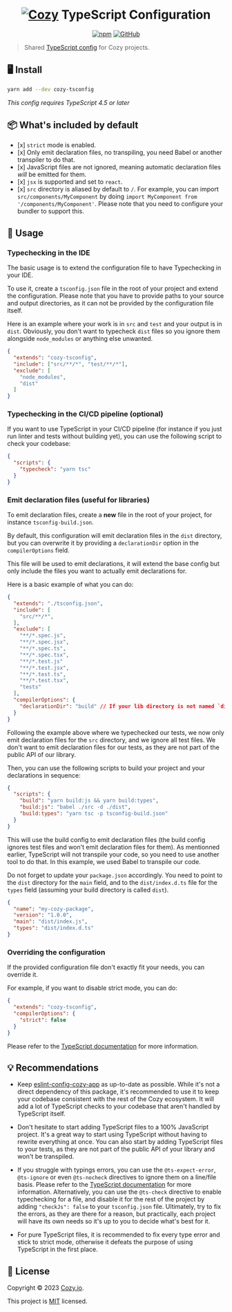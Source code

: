 <h1 align="center"><a href="https://cozy.io/"><img alt="Cozy" src="https://cozy.io/fr/images/cozy-logo-name-horizontal-blue.svg"></a>&nbsp;TypeScript Configuration</h1>

<p align="center">
  <a href="https://www.npmjs.com/package/cozy-tsconfig" target="_blank"><img alt="npm" src="https://img.shields.io/npm/v/cozy-tsconfig"></a>
  <a href="https://github.com/cozy/cozy-libs/blob/feat--Add-cozy-tsconfig-lib/LICENSE"><img alt="GitHub" src="https://img.shields.io/github/license/cozy/cozy-libs"></a>
</p>

> Shared [TypeScript config](https://www.typescriptlang.org/docs/handbook/tsconfig-json.html) for Cozy projects.

## 🖥️ Install

```sh
yarn add --dev cozy-tsconfig
```

*This config requires TypeScript 4.5 or later*

## 📦 What's included by default

- \[x] `strict` mode is enabled.
- \[x] Only emit declaration files, no transpiling, you need Babel or another transpiler to do that.
- \[x] JavaScript files are not ignored, meaning automatic declaration files *will* be emitted for them.
- \[x] `jsx` is supported and set to `react`.
- \[x] `src` directory is aliased by default to `/`. For example, you can import `src/components/MyComponent` by doing `import MyComponent from '/components/MyComponent'`. Please note that you need to configure your bundler to support this.

## 🚀 Usage

### Typechecking in the IDE

The basic usage is to extend the configuration file to have Typechecking in your IDE.<br/>

To use it, create a `tsconfig.json` file in the root of your project and extend the configuration. Please note that you have to provide paths to your source and output directories, as it can not be provided by the configuration file itself.<br/>

Here is an example where your work is in `src` and `test` and your output is in `dist`.
Obviously, you don't want to typecheck `dist` files so you ignore them alongside `node_modules` or anything else unwanted.

```json
{
  "extends": "cozy-tsconfig",
  "include": ["src/**/*", "test/**/*"],
  "exclude": [
    "node_modules",
    "dist"
  ]
}
```

### Typechecking in the CI/CD pipeline (optional)

If you want to use TypeScript in your CI/CD pipeline (for instance if you just run linter and tests without building yet), you can use the following script to check your codebase:

```json
{
  "scripts": {
    "typecheck": "yarn tsc"
  }
}
```

### Emit declaration files (useful for libraries)

To emit declaration files, create a **new** file in the root of your project, for instance `tsconfig-build.json`.<br/>

By default, this configuration will emit declaration files in the `dist` directory, but you can overwrite it by providing a `declarationDir` option in the `compilerOptions` field.<br/>

This file will be used to emit declarations, it will extend the base config but only include the files you want to actually emit declarations for.<br/>

Here is a basic example of what you can do:

```json
{
  "extends": "./tsconfig.json",
  "include": [
    "src/**/*",
  ],
  "exclude": [
    "**/*.spec.js",
    "**/*.spec.jsx",
    "**/*.spec.ts",
    "**/*.spec.tsx",
    "**/*.test.js"
    "**/*.test.jsx",
    "**/*.test.ts",
    "**/*.test.tsx",
    "tests"
  ],
  "compilerOptions": {
    "declarationDir": "build" // If your lib directory is not named `dist`, you can overwrite it here
  }
}
```

Following the example above where we typechecked our tests, we now only emit declaration files for the `src` directory, and we ignore all test files. We don't want to emit declaration files for our tests, as they are not part of the public API of our library.<br/>

Then, you can use the following scripts to build your project and your declarations in sequence:

```json
{
  "scripts": {
    "build": "yarn build:js && yarn build:types",
    "build:js": "babel ./src -d ./dist",
    "build:types": "yarn tsc -p tsconfig-build.json"
  }
}
```

This will use the build config to emit declaration files (the build config ignores test files and won't emit declaration files for them). As mentionned earlier, TypeScript will not transpile your code, so you need to use another tool to do that. In this example, we used Babel to transpile our code.<br/>

Do not forget to update your `package.json` accordingly. You need to point to the `dist` directory for the `main` field, and to the `dist/index.d.ts` file for the `types` field (assuming your build directory is called `dist`).

```json
{
  "name": "my-cozy-package",
  "version": "1.0.0",
  "main": "dist/index.js",
  "types": "dist/index.d.ts"
}
```

### Overriding the configuration

If the provided configuration file don't exactly fit your needs, you can override it.<br/>

For example, if you want to disable strict mode, you can do:

```json
{
  "extends": "cozy-tsconfig",
  "compilerOptions": {
    "strict": false
  }
}
```

Please refer to the [TypeScript documentation](https://www.typescriptlang.org/docs/handbook/tsconfig-json.html) for more information.

## 💡 Recommendations

- Keep [eslint-config-cozy-app](https://github.com/cozy/cozy-libs/blob/master/packages/eslint-config-cozy-app/README.md) as up-to-date as possible. While it's not a direct dependency of this package, it's recommended to use it to keep your codebase consistent with the rest of the Cozy ecosystem. It will add a lot of TypeScript checks to your codebase that aren't handled by TypeScript itself.

- Don't hesitate to start adding TypeScript files to a 100% JavaScript project. It's a great way to start using TypeScript without having to rewrite everything at once. You can also start by adding TypeScript files to your tests, as they are not part of the public API of your library and won't be transpiled.

- If you struggle with typings errors, you can use the `@ts-expect-error`, `@ts-ignore` or even `@ts-nocheck` directives to ignore them on a line/file basis. Please refer to the [TypeScript documentation](https://www.typescriptlang.org/docs/handbook/release-notes/typescript-3-9.html#-ts-expect-error-comments) for more information. Alternatively, you can use the `@ts-check` directive to enable typechecking for a file, and disable it for the rest of the project by adding `"checkJs": false` to your `tsconfig.json` file. Ultimately, try to fix the errors, as they are there for a reason, but practically, each project will have its own needs so it's up to you to decide what's best for it.

- For pure TypeScript files, it is recommended to fix every type error and stick to strict mode, otherwise it defeats the purpose of using TypeScript in the first place.

## 📝 License

Copyright © 2023 [Cozy.io](https://cozy.io/).<br/>

This project is [MIT](https://github.com/cozy/cozy-libs/blob/feat--Add-cozy-tsconfig-lib/packages/cozy-tsconfig/readme.md) licensed.
